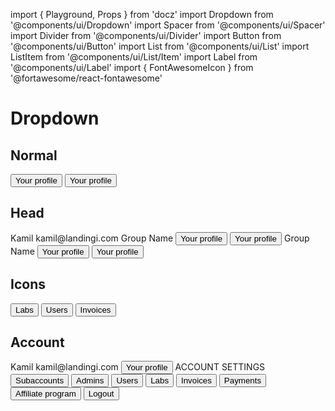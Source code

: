 import { Playground, Props } from 'docz'
import Dropdown from '@components/ui/Dropdown'
import Spacer from '@components/ui/Spacer'
import Divider from '@components/ui/Divider'
import Button from '@components/ui/Button'
import List from '@components/ui/List'
import ListItem from '@components/ui/List/Item'
import Label from '@components/ui/Label'
import { FontAwesomeIcon } from '@fortawesome/react-fontawesome'

# Dropdown

<Props of={Dropdown} />

## Normal

<Playground>
  <Dropdown label="Just a simple dropdown">
    <List>
      <ListItem className="list-item--dropdown">
        <Button tag="a" href="#" title="">
          Your profile
        </Button>
      </ListItem>
      <ListItem className="list-item--dropdown">
        <Button tag="a" href="#" title="">
          Your profile
        </Button>
      </ListItem>
    </List>
  </Dropdown>
</Playground>

## Head

<Playground>
  <Dropdown label="Dropdown with head">
    <DropdownHead>
      <Heading level={4}>Kamil</Heading>
      <Heading level={5}>kamil@landingi.com</Heading>
    </DropdownHead>
    <Spacer />
    <Label>Group Name</Label>
    <Divider />
    <List>
      <ListItem className="list-item--dropdown">
        <Button tag="a" href="#" title="">
          Your profile
        </Button>
      </ListItem>
      <ListItem className="list-item--dropdown">
        <Button tag="a" href="#" title="">
          Your profile
        </Button>
      </ListItem>
    </List>
    <Label>Group Name</Label>
    <Divider />
    <List>
      <ListItem className="list-item--dropdown">
        <Button tag="a" href="#" title="">
          Your profile
        </Button>
      </ListItem>
      <ListItem className="list-item--dropdown">
        <Button tag="a" href="#" title="">
          Your profile
        </Button>
      </ListItem>
    </List>
  </Dropdown>
</Playground>

## Icons

<Playground>
  <Dropdown label="Hey, just a cool dropdown with some icons">
    <List>
      <ListItem className="list-item--dropdown">
        <Button tag="a" href="#" title="">
          <FontAwesomeIcon icon='flask' /> Labs
        </Button>
      </ListItem>
      <ListItem className="list-item--dropdown">
        <Button tag="a" href="#" title="">
          <FontAwesomeIcon icon='users' /> Users
        </Button>
      </ListItem>
      <ListItem className="list-item--dropdown">
        <Button tag="a" href="#" title="">
          <FontAwesomeIcon icon='clone' />
          Invoices
        </Button>
      </ListItem>
    </List>
  </Dropdown>
</Playground>

## Account

<Playground>
<Dropdown icon="faUserCircle" label="User acount dropdown">
  <DropdownHead>
    <Heading level={4}>Kamil</Heading>
    <Heading level={5}>kamil@landingi.com</Heading>
  </DropdownHead>
  <Spacer />
  <List>
    <ListItem className="list-item--dropdown">
      <Button tag="a" href="#" title="">
        <FontAwesomeIcon icon='user-circle' />
        Your profile
      </Button>
    </ListItem>
  </List>
  <Spacer />
  <Label>ACCOUNT SETTINGS</Label>
  <Divider />
  <List>
    <ListItem className="list-item--dropdown">
      <Button tag="a" href="#" title="">
        <FontAwesomeIcon icon='site-map' />
        Subaccounts
      </Button>
    </ListItem>
    <ListItem className="list-item--dropdown">
      <Button tag="a" href="#" title="">
        <FontAwesomeIcon icon='user-secret' />
        Admins
      </Button>
    </ListItem>
    <ListItem className="list-item--dropdown">
      <Button tag="a" href="#" title="">
        <FontAwesomeIcon icon='users' />
        Users
      </Button>
    </ListItem>
    <ListItem className="list-item--dropdown">
      <Button tag="a" href="#" title="">
        <FontAwesomeIcon icon='flask' />
        Labs
      </Button>
    </ListItem>
    <ListItem className="list-item--dropdown">
      <Button tag="a" href="#" title="">
        <FontAwesomeIcon icon='clone' />
        Invoices
      </Button>
    </ListItem>
  </List>
  <Divider />
  <List>
    <ListItem className="list-item--dropdown">
      <Button tag="a" href="#" title="">
        <FontAwesomeIcon icon='credit-card' />
        Payments
      </Button>
    </ListItem>
    <ListItem className="list-item--dropdown">
      <Button tag="a" href="#" title="">
        <FontAwesomeIcon icon='percent' />
        Affiliate program
      </Button>
    </ListItem>
  </List>
  <Divider />
  <List>
    <ListItem className="list-item--dropdown">
      <Button tag="a" href="#" title="">
        <FontAwesomeIcon icon='sign-out-alt' />
        Logout
      </Button>
    </ListItem>
  </List>
</Dropdown>
</Playground>
